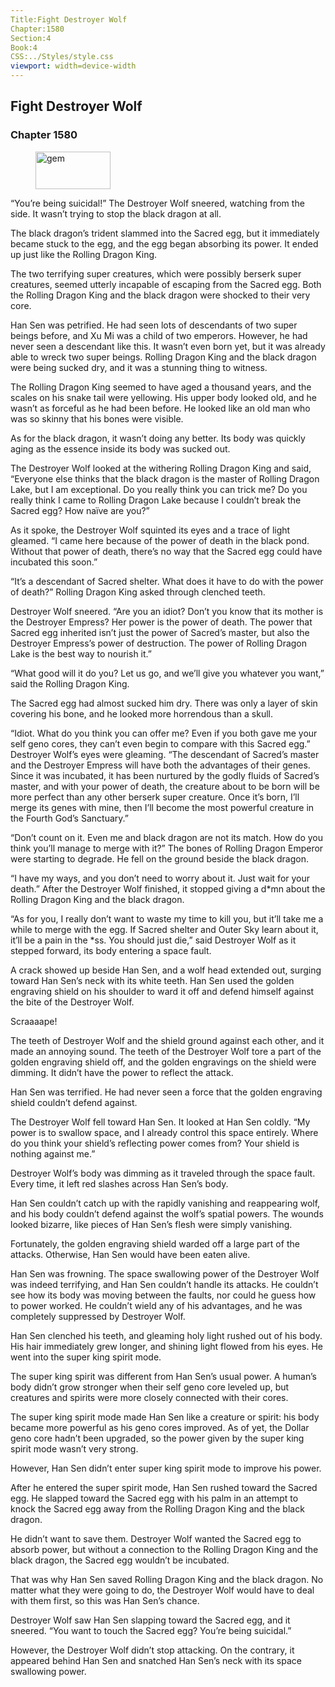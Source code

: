 ```yaml
---
Title:Fight Destroyer Wolf 
Chapter:1580 
Section:4 
Book:4 
CSS:../Styles/style.css 
viewport: width=device-width
---
```

  
## Fight Destroyer Wolf
### Chapter 1580
  
<figure>
	<img src="../Images/gem.gif" alt="gem" id="gem" width="120" height="60" />
</figure>
  

  
“You’re being suicidal!” The Destroyer Wolf sneered, watching from the side. It wasn’t trying to stop the black dragon at all.

The black dragon’s trident slammed into the Sacred egg, but it immediately became stuck to the egg, and the egg began absorbing its power. It ended up just like the Rolling Dragon King.

The two terrifying super creatures, which were possibly berserk super creatures, seemed utterly incapable of escaping from the Sacred egg. Both the Rolling Dragon King and the black dragon were shocked to their very core.

Han Sen was petrified. He had seen lots of descendants of two super beings before, and Xu Mi was a child of two emperors. However, he had never seen a descendant like this. It wasn’t even born yet, but it was already able to wreck two super beings. Rolling Dragon King and the black dragon were being sucked dry, and it was a stunning thing to witness.

The Rolling Dragon King seemed to have aged a thousand years, and the scales on his snake tail were yellowing. His upper body looked old, and he wasn’t as forceful as he had been before. He looked like an old man who was so skinny that his bones were visible.

As for the black dragon, it wasn’t doing any better. Its body was quickly aging as the essence inside its body was sucked out.

The Destroyer Wolf looked at the withering Rolling Dragon King and said, “Everyone else thinks that the black dragon is the master of Rolling Dragon Lake, but I am exceptional. Do you really think you can trick me? Do you really think I came to Rolling Dragon Lake because I couldn’t break the Sacred egg? How naïve are you?”

As it spoke, the Destroyer Wolf squinted its eyes and a trace of light gleamed. “I came here because of the power of death in the black pond. Without that power of death, there’s no way that the Sacred egg could have incubated this soon.”

“It’s a descendant of Sacred shelter. What does it have to do with the power of death?” Rolling Dragon King asked through clenched teeth.

Destroyer Wolf sneered. “Are you an idiot? Don’t you know that its mother is the Destroyer Empress? Her power is the power of death. The power that Sacred egg inherited isn’t just the power of Sacred’s master, but also the Destroyer Empress’s power of destruction. The power of Rolling Dragon Lake is the best way to nourish it.”

“What good will it do you? Let us go, and we’ll give you whatever you want,” said the Rolling Dragon King.

The Sacred egg had almost sucked him dry. There was only a layer of skin covering his bone, and he looked more horrendous than a skull.

“Idiot. What do you think you can offer me? Even if you both gave me your self geno cores, they can’t even begin to compare with this Sacred egg.” Destroyer Wolf’s eyes were gleaming. “The descendant of Sacred’s master and the Destroyer Empress will have both the advantages of their genes. Since it was incubated, it has been nurtured by the godly fluids of Sacred’s master, and with your power of death, the creature about to be born will be more perfect than any other berserk super creature. Once it’s born, I’ll merge its genes with mine, then I’ll become the most powerful creature in the Fourth God’s Sanctuary.”

“Don’t count on it. Even me and black dragon are not its match. How do you think you’ll manage to merge with it?” The bones of Rolling Dragon Emperor were starting to degrade. He fell on the ground beside the black dragon.

“I have my ways, and you don’t need to worry about it. Just wait for your death.” After the Destroyer Wolf finished, it stopped giving a d*mn about the Rolling Dragon King and the black dragon.

“As for you, I really don’t want to waste my time to kill you, but it’ll take me a while to merge with the egg. If Sacred shelter and Outer Sky learn about it, it’ll be a pain in the *ss. You should just die,” said Destroyer Wolf as it stepped forward, its body entering a space fault.

A crack showed up beside Han Sen, and a wolf head extended out, surging toward Han Sen’s neck with its white teeth. Han Sen used the golden engraving shield on his shoulder to ward it off and defend himself against the bite of the Destroyer Wolf.

Scraaaape!

The teeth of Destroyer Wolf and the shield ground against each other, and it made an annoying sound. The teeth of the Destroyer Wolf tore a part of the golden engraving shield off, and the golden engravings on the shield were dimming. It didn’t have the power to reflect the attack.

Han Sen was terrified. He had never seen a force that the golden engraving shield couldn’t defend against.

The Destroyer Wolf fell toward Han Sen. It looked at Han Sen coldly. “My power is to swallow space, and I already control this space entirely. Where do you think your shield’s reflecting power comes from? Your shield is nothing against me.”

Destroyer Wolf’s body was dimming as it traveled through the space fault. Every time, it left red slashes across Han Sen’s body.

Han Sen couldn’t catch up with the rapidly vanishing and reappearing wolf, and his body couldn’t defend against the wolf’s spatial powers. The wounds looked bizarre, like pieces of Han Sen’s flesh were simply vanishing.

Fortunately, the golden engraving shield warded off a large part of the attacks. Otherwise, Han Sen would have been eaten alive.

Han Sen was frowning. The space swallowing power of the Destroyer Wolf was indeed terrifying, and Han Sen couldn’t handle its attacks. He couldn’t see how its body was moving between the faults, nor could he guess how to power worked. He couldn’t wield any of his advantages, and he was completely suppressed by Destroyer Wolf.

Han Sen clenched his teeth, and gleaming holy light rushed out of his body. His hair immediately grew longer, and shining light flowed from his eyes. He went into the super king spirit mode.

The super king spirit was different from Han Sen’s usual power. A human’s body didn’t grow stronger when their self geno core leveled up, but creatures and spirits were more closely connected with their cores.

The super king spirit mode made Han Sen like a creature or spirit: his body became more powerful as his geno cores improved. As of yet, the Dollar geno core hadn’t been upgraded, so the power given by the super king spirit mode wasn’t very strong.

However, Han Sen didn’t enter super king spirit mode to improve his power.

After he entered the super spirit mode, Han Sen rushed toward the Sacred egg. He slapped toward the Sacred egg with his palm in an attempt to knock the Sacred egg away from the Rolling Dragon King and the black dragon.

He didn’t want to save them. Destroyer Wolf wanted the Sacred egg to absorb power, but without a connection to the Rolling Dragon King and the black dragon, the Sacred egg wouldn’t be incubated.

That was why Han Sen saved Rolling Dragon King and the black dragon. No matter what they were going to do, the Destroyer Wolf would have to deal with them first, so this was Han Sen’s chance.

Destroyer Wolf saw Han Sen slapping toward the Sacred egg, and it sneered. “You want to touch the Sacred egg? You’re being suicidal.”

However, the Destroyer Wolf didn’t stop attacking. On the contrary, it appeared behind Han Sen and snatched Han Sen’s neck with its space swallowing power.